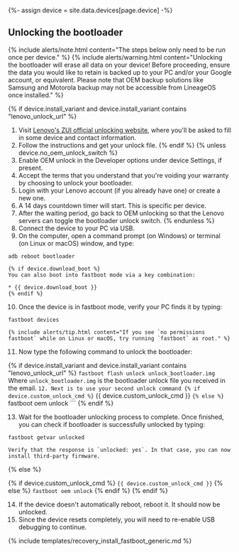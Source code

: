 {%- assign device = site.data.devices[page.device] -%}

## Unlocking the bootloader

{% include alerts/note.html content="The steps below only need to be run once per device." %}
{% include alerts/warning.html content="Unlocking the bootloader will erase all data on your device!
Before proceeding, ensure the data you would like to retain is backed up to your PC and/or your Google account, or equivalent. Please note that OEM backup solutions like Samsung and Motorola backup may not be accessible from LineageOS once installed." %}

{% if device.install_variant and device.install_variant contains "lenovo_unlock_url" %}
1. Visit [Lenovo's ZUI official unlocking website](https://www.zui.com/iunlock), where you'll be asked to fill in some device and contact information.
2. Follow the instructions and get your unlock file.
{% endif %}
{% unless device.no_oem_unlock_switch %}
3. Enable OEM unlock in the Developer options under device Settings, if present.
4. Accept the terms that you understand that you're voiding your warranty by choosing to unlock your bootloader.
5. Login with your Lenovo account (if you already have one) or create a new one.
6. A 14 days countdown timer will start. This is specific per device.
7. After the waiting period, go back to OEM unlocking so that the Lenovo servers can toggle the bootloader unlock switch.
{% endunless %}
8. Connect the device to your PC via USB.
9. On the computer, open a command prompt (on Windows) or terminal (on Linux or macOS) window, and type:
```
adb reboot bootloader
```
    {% if device.download_boot %}
    You can also boot into fastboot mode via a key combination:

    * {{ device.download_boot }}
    {% endif %}
10. Once the device is in fastboot mode, verify your PC finds it by typing:
```
fastboot devices
```
    {% include alerts/tip.html content="If you see `no permissions fastboot` while on Linux or macOS, try running `fastboot` as root." %}
11. Now type the following command to unlock the bootloader:

{% if device.install_variant and device.install_variant contains "lenovo_unlock_url" %}
    ```
    fastboot flash unlock unlock_bootloader.img
    ```
    Where `unlock_bootloader.img` is the bootloader unlock file you received in the email.
    ```
12. Next is to use your second unlock command
{% if device.custom_unlock_cmd %}
    ```
{{ device.custom_unlock_cmd }}
    ```
{% else %}
    ```
fastboot oem unlock
    ```
{% endif %}

13. Wait for the bootloader unlocking process to complete. Once finished, you can check if bootloader is successfully unlocked by typing:
```
fastboot getvar unlocked
```
    Verify that the response is `unlocked: yes`. In that case, you can now install third-party firmware.
{% else %}

{% if device.custom_unlock_cmd %}
    ```
{{ device.custom_unlock_cmd }}
    ```
{% else %}
    ```
fastboot oem unlock
    ```
{% endif %}
{% endif %}

14. If the device doesn't automatically reboot, reboot it. It should now be unlocked.
15. Since the device resets completely, you will need to re-enable USB debugging to continue.

{% include templates/recovery_install_fastboot_generic.md %}
